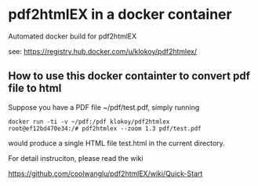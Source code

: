 pdf2htmlEX in a docker container
=================

Automated docker build for pdf2htmlEX

see: https://registry.hub.docker.com/u/klokoy/pdf2htmlex/

## How to use this docker containter to convert pdf file to html
Suppose you have a PDF file ~/pdf/test.pdf, simply running

    docker run -ti -v ~/pdf:/pdf klokoy/pdf2htmlex
    root@ef12bd470e34:/# pdf2htmlex --zoom 1.3 pdf/test.pdf

would produce a single HTML file test.html in the current directory.

For detail instruciton, please read the wiki

https://github.com/coolwanglu/pdf2htmlEX/wiki/Quick-Start
